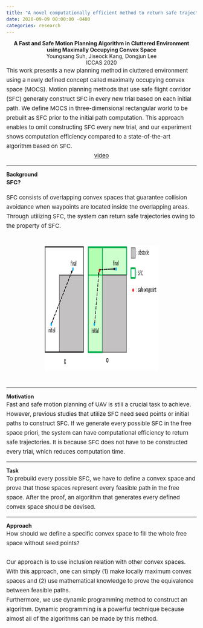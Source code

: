 ```yaml
---
title: "A novel computationally efficient method to return safe trajectories"
date: 2020-09-09 00:00:00 -0400
categories: research
---
```

<center><strong> A Fast and Safe Motion Planning Algorithm in Cluttered Environment using Maximally Occupying Convex Space</strong> <br>
  Youngsang Suh, Jiseock Kang, Dongjun Lee <br>
  ICCAS 2020 <br> </center>

<div style="font-size: 15px; line-height: 25px;">
This work presents a new planning method in cluttered environment using a newly defined concept called maximally occupying convex space (MOCS). Motion planning methods that use safe flight corridor (SFC) generally construct SFC in every new trial based on each initial path. We define MOCS in three-dimensional rectangular world to be prebuilt as SFC prior to the initial path computation. This approach enables to omit constructing SFC every new trial, and our experiment shows computation efficiency compared to a state-of-the-art algorithm based on SFC. <br>
 
 <center><a href="https://youtu.be/USFbCB9flEY" target="_blank">video</a></center>
</div>

<hr class="one">
<strong> Background </strong><br>

<div style="font-size: 15px; line-height: 25px;">
<strong>SFC? </strong> <br>

SFC consists of overlapping convex spaces that guarantee collision avoidance when waypoints are located inside the overlapping areas. Through utilizing SFC, the system can return safe trajectories owing to the property of SFC. <br><br>

<center><img src="/assets/images/SFC_.png" border="0" width="300" height="330"/> </center> <br>
</div>

<hr class="one">
<strong> Motivation </strong> <br>

<div style="font-size: 15px; line-height: 25px;"> 
Fast and safe motion planning of UAV is still a crucial task to achieve. However, previous studies that utilize SFC need seed points or initial paths to construct SFC. If we generate every possible SFC in the free space priori, the system can have computational efficiency to return safe trajectories. It is because SFC does not have to be constructed every trial, which reduces computation time. <br>
</div>

<hr class="one">
<strong> Task </strong> <br>

<div style="font-size: 15px; line-height: 25px;">
To prebuild every possible SFC, we have to define a convex space and prove that those spaces represent every feasible path in the free space. After the proof, an algorithm that generates every defined convex space should be devised. <br>

</div>

<hr class="one">
<strong> Approach </strong> <br>
 
<div style="font-size: 15px; line-height: 25px;">
How should we define a specific convex space to fill the whole free space without seed points? <br> <br>
Our approach is to use inclusion relation with other convex spaces. With this approach, one can simply (1) make locally maximum convex spaces and (2) use mathematical knowledge to prove the equivalence between feasible paths.

<br>
Furthermore, we use dynamic programming method to construct an algorithm. Dynamic programming is a powerful technique because almost all of the algorithms can be made by this method. <br>
</div>
